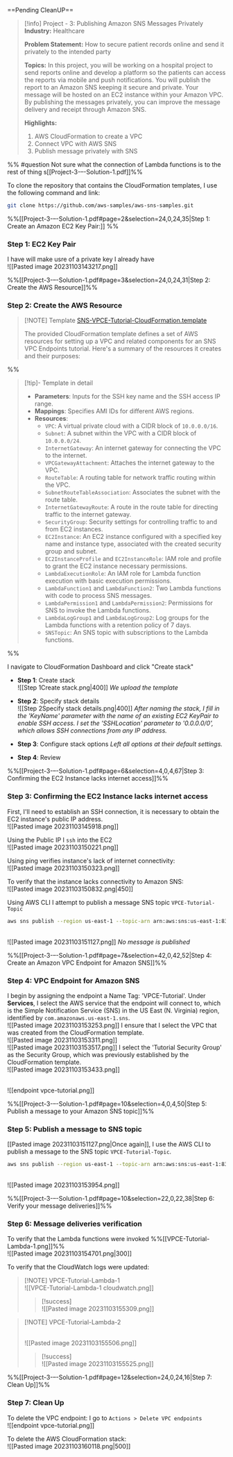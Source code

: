 ==Pending CleanUP==
 

> [!info] Project - 3: Publishing Amazon SNS Messages Privately
> **Industry:** Healthcare 
> 
> **Problem Statement:** 
> How to secure patient records online and send it privately to the intended party 
> 
> **Topics:** 
> In this project, you will be working on a hospital project to send reports online and develop a platform so the patients can access the reports via mobile and push notifications. You will publish the report to an Amazon SNS keeping it secure and private. Your message will be hosted on an EC2 instance within your Amazon VPC. By publishing the messages privately, you can improve the message delivery and receipt through Amazon SNS. 
> 
> **Highlights:** 
> 1. AWS CloudFormation to create a VPC 
> 2. Connect VPC with AWS SNS 
> 3. Publish message privately with SNS


%% #question Not sure what the connection of Lambda functions is to the rest of thing s[[Project-3-–-Solution-1.pdf]]%%

To clone the repository that contains the CloudFormation templates, I use the following command and link:
```bash
git clone https://github.com/aws-samples/aws-sns-samples.git
```

%%[[Project-3-–-Solution-1.pdf#page=2&selection=24,0,24,35|Step 1: Create an Amazon EC2 Key Pair:]]
%%
### Step 1: EC2 Key Pair
I have will make usre of a private key I already have
<br>![[Pasted image 20231103143217.png]]


%%[[Project-3-–-Solution-1.pdf#page=3&selection=24,0,24,31|Step 2: Create the AWS Resource]]%%

### Step 2: Create the AWS Resource

> [!NOTE] Template
> [SNS-VPCE-Tutorial-CloudFormation.template](https://github.com/aws-samples/aws-sns-samples/blob/master/templates/SNS-VPCE-Tutorial-CloudFormation.template)
> 
> The provided CloudFormation template defines a set of AWS resources for setting up a VPC and related components for an SNS VPC Endpoints tutorial. Here's a summary of the resources it creates and their purposes:
> 
> 

%%
> [!tip]- Template in detail
> - **Parameters**: Inputs for the SSH key name and the SSH access IP range.
> - **Mappings**: Specifies AMI IDs for different AWS regions.
> - **Resources**:
>     - `VPC`: A virtual private cloud with a CIDR block of `10.0.0.0/16`.
>     - `Subnet`: A subnet within the VPC with a CIDR block of `10.0.0.0/24`.
>     - `InternetGateway`: An internet gateway for connecting the VPC to the internet.
>     - `VPCGatewayAttachment`: Attaches the internet gateway to the VPC.
>     - `RouteTable`: A routing table for network traffic routing within the VPC.
>     - `SubnetRouteTableAssociation`: Associates the subnet with the route table.
>     - `InternetGatewayRoute`: A route in the route table for directing traffic to the internet gateway.
>     - `SecurityGroup`: Security settings for controlling traffic to and from EC2 instances.
>     - `EC2Instance`: An EC2 instance configured with a specified key name and instance type, associated with the created security group and subnet.
>     - `EC2InstanceProfile` and `EC2InstanceRole`: IAM role and profile to grant the EC2 instance necessary permissions.
>     - `LambdaExecutionRole`: An IAM role for Lambda function execution with basic execution permissions.
>     - `LambdaFunction1` and `LambdaFunction2`: Two Lambda functions with code to process SNS messages.
>     - `LambdaPermission1` and `LambdaPermission2`: Permissions for SNS to invoke the Lambda functions.
>     - `LambdaLogGroup1` and `LambdaLogGroup2`: Log groups for the Lambda functions with a retention policy of 7 days.
>     - `SNSTopic`: An SNS topic with subscriptions to the Lambda functions.

%%

I navigate to CloudFormation Dashboard and click "Create stack"

- **Step 1**: Create stack
  <br>![[Step 1Create stack.png|400]]
  *We upload the template*

- **Step 2**: Specify stack details
  <br>![[Step 2Specify stack details.png|400]]
  *After naming the stack, I fill in the 'KeyName' parameter with the name of an existing EC2 KeyPair to enable SSH access. I set the 'SSHLocation' parameter to '0.0.0.0/0', which allows SSH connections from any IP address.*

- **Step 3**: Configure stack options
  *Left all options at their default settings.*  

- **Step 4**: Review


%%[[Project-3-–-Solution-1.pdf#page=6&selection=4,0,4,67|Step 3: Confirming the EC2 Instance lacks internet access]]%%
### Step 3: Confirming the EC2 Instance lacks internet access

First, I'll need to establish an SSH connection, it is necessary to obtain the EC2 instance's public IP address.
<br>![[Pasted image 20231103145918.png]]

Using the Public IP I `ssh` into the EC2
<br>![[Pasted image 20231103150221.png]]

Using ping verifies instance's lack of internet connectivity:
<br>![[Pasted image 20231103150323.png]]

To verify that the instance lacks connectivity to Amazon SNS:
<br>![[Pasted image 20231103150832.png|450]]

Using AWS CLI I attempt to publish a message SNS topic `VPCE-Tutorial-Topic`
```bash
aws sns publish --region us-east-1 --topic-arn arn:aws:sns:us-east-1:838427752759:VPCE-Tutorial-Topic --message "Hello"
```
<br>![[Pasted image 20231103151127.png]]
*No message is published*

%%[[Project-3-–-Solution-1.pdf#page=7&selection=42,0,42,52|Step 4: Create an Amazon VPC Endpoint for Amazon SNS]]%%
### Step 4: VPC Endpoint for Amazon SNS

I begin by assigning the endpoint a Name Tag: 'VPCE-Tutorial'. Under **Services**, I select the AWS service that the endpoint will connect to, which is the Simple Notification Service (SNS) in the US East (N. Virginia) region, identified by `com.amazonaws.us-east-1.sns`.
<br>![[Pasted image 20231103153253.png]]
I ensure that I select the VPC that was created from the CloudFormation template.
<br>![[Pasted image 20231103153311.png]]
<br>![[Pasted image 20231103153517.png]]
I select the 'Tutorial Security Group' as the Security Group, which was previously established by the CloudFormation template.
<br>![[Pasted image 20231103153433.png]]

<br>![[endpoint vpce-tutorial.png]]


%%[[Project-3-–-Solution-1.pdf#page=10&selection=4,0,4,50|Step 5: Publish a message to your Amazon SNS topic]]%%
### Step 5: Publish a message to SNS topic

[[Pasted image 20231103151127.png|Once again]], I use the AWS CLI to publish a message to the SNS topic `VPCE-Tutorial-Topic`.
```bash
aws sns publish --region us-east-1 --topic-arn arn:aws:sns:us-east-1:838427752759:VPCE-Tutorial-Topic --message "Hello"
```
<br>![[Pasted image 20231103153954.png]]


%%[[Project-3-–-Solution-1.pdf#page=10&selection=22,0,22,38|Step 6: Verify your message deliveries]]%%
### Step 6: Message deliveries verification

To verify that the Lambda functions were invoked
%%[[VPCE-Tutorial-Lambda-1.png]]%%
<br>![[Pasted image 20231103154701.png|300]]

To verify that the CloudWatch logs were updated:

> [!NOTE] VPCE-Tutorial-Lambda-1
> <br>![[VPCE-Tutorial-Lambda-1 cloudwatch.png]]
> 
> > [!success]
> > <br>![[Pasted image 20231103155309.png]]
> 

> [!NOTE] VPCE-Tutorial-Lambda-2
> 
> <br>![[Pasted image 20231103155506.png]]
> 
> 
> > [!success]
> > <br>![[Pasted image 20231103155525.png]]
> 
> 

%%[[Project-3-–-Solution-1.pdf#page=12&selection=24,0,24,16|Step 7: Clean Up]]%%

### Step 7: Clean Up

To delete the VPC endpoint: 
I go to `Actions > Delete VPC endpoints`
<br>![[endpoint vpce-tutorial.png]]


To delete the AWS CloudFormation stack:
<br>![[Pasted image 20231103160118.png|500]]

